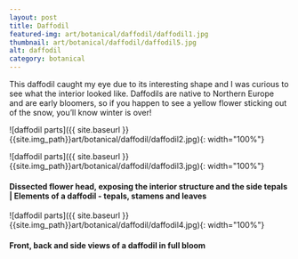 ```yaml
---
layout: post
title: Daffodil
featured-img: art/botanical/daffodil/daffodil1.jpg
thumbnail: art/botanical/daffodil/daffodil5.jpg
alt: daffodil
category: botanical
---
```


This daffodil caught my eye due to its interesting shape and I was curious to see what the interior looked like.
Daffodils are native to Northern Europe and are early bloomers, so if you happen to see a yellow flower sticking out of the snow, you’ll know winter is over!

![daffodil parts]({{ site.baseurl }}{{site.img_path}}art/botanical/daffodil/daffodil2.jpg){: width="100%"}

![daffodil parts]({{ site.baseurl }}{{site.img_path}}art/botanical/daffodil/daffodil3.jpg){: width="100%"}

#### Dissected flower head, exposing the interior structure and the side tepals | Elements of a daffodil - tepals, stamens and leaves

![daffodil parts]({{ site.baseurl }}{{site.img_path}}art/botanical/daffodil/daffodil4.jpg){: width="100%"}

#### Front, back and side views of a daffodil in full bloom
